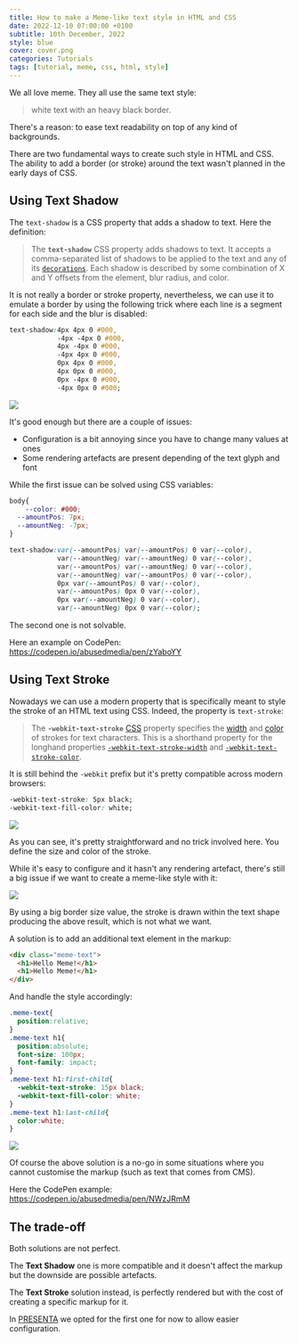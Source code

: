 ```yaml
---
title: How to make a Meme-like text style in HTML and CSS
date: 2022-12-10 07:00:00 +0100
subtitle: 10th December, 2022
style: blue
cover: cover.png
categories: Tutorials
tags: [tutorial, meme, css, html, style]
---
```




We all love meme. They all use the same text style: 

>  white text with an heavy black border.

There's a reason: to ease text readability on top of any kind of backgrounds.

There are two fundamental ways to create such style in HTML and CSS. The ability to add a border (or stroke) around the text wasn't planned in the early days of CSS. 

## Using Text Shadow

The `text-shadow` is a CSS property that adds a shadow to text. Here the definition:

> The **`text-shadow`** CSS property adds shadows to text. It accepts a comma-separated list of shadows to be applied to the text and any of its [`decorations`](https://developer.mozilla.org/en-US/docs/Web/CSS/text-decoration). Each shadow is described by some combination of X and Y offsets from the element, blur radius, and color.

It is not really a border or stroke property, nevertheless, we can use it to emulate a border by using the following trick where each line is a segment for each side and the blur is disabled:

```css
text-shadow:4px 4px 0 #000,
            -4px -4px 0 #000,
            4px -4px 0 #000,
            -4px 4px 0 #000,
            0px 4px 0 #000,
            4px 0px 0 #000,
            0px -4px 0 #000,
            -4px 0px 0 #000;
```

![](/assets/blog/how-to-make-a-meme-like-text-style-in-html-and-css/text-shadow.png)

It's good enough but there are a couple of issues:

- Configuration is a bit annoying since you have to change many values at ones
- Some rendering artefacts are present depending of the text glyph and font

While the first issue can be solved using CSS variables:

```css
body{
	--color: #000;
  --amountPos: 7px;
  --amountNeg: -7px;
}

text-shadow:var(--amountPos) var(--amountPos) 0 var(--color),
            var(--amountNeg) var(--amountNeg) 0 var(--color),
            var(--amountPos) var(--amountNeg) 0 var(--color),
            var(--amountNeg) var(--amountPos) 0 var(--color),
            0px var(--amountPos) 0 var(--color),
            var(--amountPos) 0px 0 var(--color),
            0px var(--amountNeg) 0 var(--color),
            var(--amountNeg) 0px 0 var(--color);
```

The second one is not solvable.

Here an example on CodePen: https://codepen.io/abusedmedia/pen/zYaboYY



## Using Text Stroke

Nowadays we can use a modern property that is specifically meant to style the stroke of an HTML text using CSS. Indeed, the property is `text-stroke`:

> The **`-webkit-text-stroke`** [CSS](https://developer.mozilla.org/en-US/docs/Web/CSS) property specifies the [width](https://developer.mozilla.org/en-US/docs/Web/CSS/length) and [color](https://developer.mozilla.org/en-US/docs/Web/CSS/color_value) of strokes for text characters. This is a shorthand property for the longhand properties [`-webkit-text-stroke-width`](https://developer.mozilla.org/en-US/docs/Web/CSS/-webkit-text-stroke-width) and [`-webkit-text-stroke-color`](https://developer.mozilla.org/en-US/docs/Web/CSS/-webkit-text-stroke-color).

It is still behind the `-webkit` prefix but it's pretty compatible across modern browsers:

```css
-webkit-text-stroke: 5px black;
-webkit-text-fill-color: white;
```

![](/assets/blog/how-to-make-a-meme-like-text-style-in-html-and-css/text-border-low.png)

As you can see, it's pretty straightforward and no trick involved here. You define the size and color of the stroke.

While it's easy to configure and it hasn't any rendering artefact, there's still a big issue if we want to create a meme-like style with it:

![](/assets/blog/how-to-make-a-meme-like-text-style-in-html-and-css/text-border-wrong.png)

By using a big border size value, the stroke is drawn within the text shape producing the above result, which is not what we want.

A solution is to add an additional text element in the markup:

```html
<div class="meme-text">
  <h1>Hello Meme!</h1>
  <h1>Hello Meme!</h1>
</div>
```

And handle the style accordingly:

```css
.meme-text{
  position:relative;
}
.meme-text h1{
  position:absolute;
  font-size: 100px;
  font-family: impact;
}
.meme-text h1:first-child{
  -webkit-text-stroke: 15px black;
  -webkit-text-fill-color: white;
}
.meme-text h1:last-child{
  color:white;
}
```

![](/assets/blog/how-to-make-a-meme-like-text-style-in-html-and-css/text-border.png)

Of course the above solution is a no-go in some situations where you cannot customise the markup (such as text that comes from CMS).

Here the CodePen example: https://codepen.io/abusedmedia/pen/NWzJRmM

## The trade-off

Both solutions are not perfect.

The  **Text Shadow** one is more compatible and it doesn't affect the markup but the downside are possible artefacts.

The **Text Stroke** solution instead, is perfectly rendered but with the cost of creating a specific markup for it.

In [PRESENTA](https://www.presenta.cc/) we opted for the first one for now to allow easier configuration.